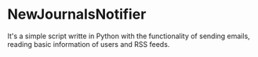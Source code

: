# NewJournalsNotifier
It's a simple script writte in Python with the functionality of sending emails, reading basic information of users and RSS feeds.
